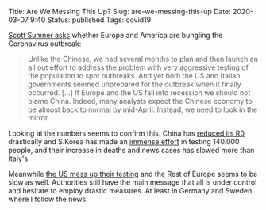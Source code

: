 Title: Are We Messing This Up?
Slug: are-we-messing-this-up
Date: 2020-03-07 9:40
Status: published
Tags: covid19

[Scott Sumner asks](https://www.themoneyillusion.com/while-america-and-europe-were-twiddling-their-thumbs/) whether Europe and America are
bungling the Coronavirus outbreak:

> Unlike the Chinese, we had several months to plan and then launch an all out effort to address the problem with very aggressive testing
> of the population to spot outbreaks. And yet both the US and Italian governments seemed unprepared for the outbreak when it finally occurred.
> [...]
> If Europe and the US fall into recession we should not blame China. Indeed, many analysts expect the Chinese economy to be almost
> back to normal by mid-April. Instead, we need to look in the mirror.

Looking at the numbers seems to confirm this. China has [reduced its R0](https://twitter.com/GidMK/status/1236098031713497094) drastically
and S.Korea has made an [immense effort](https://www.scmp.com/week-asia/health-environment/article/3065187/coronavirus-south-koreas-aggressive-testing-gives)
in testing 140.000 people, and their increase in deaths and news cases has slowed more than Italy's.

Meanwhile [the US mess up their testing](https://www.theatlantic.com/health/archive/2020/03/how-many-americans-have-been-tested-coronavirus/607597/)
and the Rest of Europe seems to be slow as well. Authorities still have the main message that all is under control and hesitate to
employ drastic measures. At least in Germany and Sweden where I follow the news.
